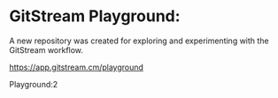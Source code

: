 # GitStream Playground:

A new repository was created for exploring and experimenting with the GitStream workflow.

https://app.gitstream.cm/playground

Playground:2
